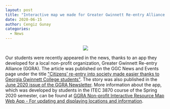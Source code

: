 ```yaml
---
layout: post
title: "Interactive map we made for Greater Gwinnett Re-entry Alliance (GGRA) in the news"
date: 2020-06-15
author: Cengiz Gunay
categories:
  - News
---
```


<center><a href="https://www.gwinnettreentry.org/resources/" target="_blank">
<img src="https://www.ggc.edu/sebin/k/k/GGRA-Resource-Map.gif"></a></center>

Our students were recently appeared in the news, thanks to an app they
developed for a local non-profit organization, Greater Gwinnett Re-entry Alliance (GGRA). The article was
published on the GGC News and Events page under the
title
["Citizens’ re-entry into society made easier thanks to Georgia Gwinnett College students"](https://www.ggc.edu/about-ggc/news/News/citizens-re-entry-into-society-made-easier-thanks-to-georgia-gwinnett-college-students). The story was also published in the [June 2020 issue of the GGRA Newsletter](https://www.gwinnettreentry.org/?page=CiviCRM&q=civicrm%2Fmailing%2Fview&reset=1&id=65).
More information about the app, which was developed by students in the ITEC 3870 course of the
Spring 2020 semester, can be found at
[GGRA Non-profit Interactive Resource Map Web App - For updating and displaying locations and information](https://soft-eng-practicum.github.io/itec3870_sp20/#GGRA+Non-profit+Interactive+Resource+Map+Web+App). 

